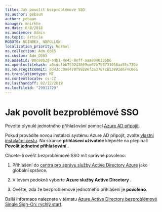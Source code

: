 ```yaml
---
title: Jak povolit bezproblémové SSO
ms.author: pebaum
author: pebaum
manager: mnirkhe
ms.date: 6/8/2018
ms.audience: Admin
ms.topic: article
ROBOTS: NOINDEX, NOFOLLOW
localization_priority: Normal
ms.collection: Adm_O365
ms.custom: Adm_O365
ms.assetid: 80c88b2d-adb1-4e45-8eff-aaa80403b5b6
ms.openlocfilehash: a8cdcfbb753243669ce07b758731056aa55c739b
ms.sourcegitcommit: dd43cc0a9470f98b8ef2a3787c823801d674c666
ms.translationtype: MT
ms.contentlocale: cs-CZ
ms.lasthandoff: 02/12/2019
ms.locfileid: "29911729"
---
```

# <a name="how-to-enable-seamless-sso"></a>Jak povolit bezproblémové SSO

Povolte plynulé jednotného přihlašování pomocí [Azure AD připojit](https://docs.microsoft.com/azure/active-directory/connect/active-directory-aadconnect).
  
Pokud provádíte novou instalaci systému Azure AD připojit, zvolte [vlastní instalační cestu](https://docs.microsoft.com/azure/active-directory/connect/active-directory-aadconnect-get-started-custom). Na stránce **přihlášení uživatele** klepněte na přepínač **Povolit jednotné přihlašování** . 
  
Chcete-li ověřit bezproblémové SSO mít správně povoleno:
  
1. Přihlášení do [centra pro správu služby Active Directory Azure](https://aad.portal.azure.com) jako globální správce. 
    
2. V levém podokně vyberte **Azure služby Active Directory** . 
    
3. Ověřte, zda že bezproblémové jednotného přihlášení je **povoleno**.
    
Další informace naleznete v tématu [Azure Active Directory bezproblémové Single Sign-On: rychlý start](https://docs.microsoft.com/azure/active-directory/connect/active-directory-aadconnect-sso-quick-start).
  

